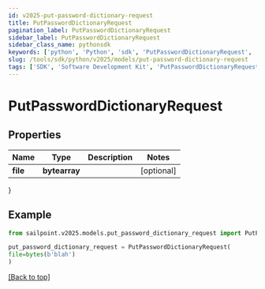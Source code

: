 ```yaml
---
id: v2025-put-password-dictionary-request
title: PutPasswordDictionaryRequest
pagination_label: PutPasswordDictionaryRequest
sidebar_label: PutPasswordDictionaryRequest
sidebar_class_name: pythonsdk
keywords: ['python', 'Python', 'sdk', 'PutPasswordDictionaryRequest', 'V2025PutPasswordDictionaryRequest'] 
slug: /tools/sdk/python/v2025/models/put-password-dictionary-request
tags: ['SDK', 'Software Development Kit', 'PutPasswordDictionaryRequest', 'V2025PutPasswordDictionaryRequest']
---
```


# PutPasswordDictionaryRequest


## Properties

Name | Type | Description | Notes
------------ | ------------- | ------------- | -------------
**file** | **bytearray** |  | [optional] 
}

## Example

```python
from sailpoint.v2025.models.put_password_dictionary_request import PutPasswordDictionaryRequest

put_password_dictionary_request = PutPasswordDictionaryRequest(
file=bytes(b'blah')
)

```
[[Back to top]](#) 

